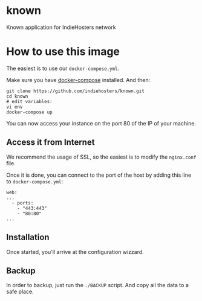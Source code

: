 # known

Known application for IndieHosters network

# How to use this image

The easiest is to use our `docker-compose.yml`.

Make sure you have [docker-compose](http://docs.docker.com/compose/install/) installed. And then:

```
git clone https://github.com/indiehosters/known.git
cd known
# edit variables:
vi env
docker-compose up
```

You can now access your instance on the port 80 of the IP of your machine.

## Access it from Internet

We recommend the usage of SSL, so the easiest is to modify the `nginx.conf` file.

Once it is done, you can connect to the port of the host by adding this line to `docker-compose.yml`:
```
web:
...
  - ports:
    - "443:443"
    - "80:80"
...
```

## Installation

Once started, you'll arrive at the configuration wizzard.

## Backup

In order to backup, just run the `./BACKUP` script. And copy all the data to a safe place.
